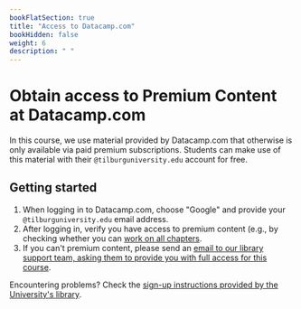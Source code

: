 ```yaml
---
bookFlatSection: true
title: "Access to Datacamp.com"
bookHidden: false
weight: 6
description: " "
---
```


# Obtain access to Premium Content at Datacamp.com

In this course, we use material provided by Datacamp.com that otherwise is only available via paid premium subscriptions. Students can make use of this material with their `@tilburguniversity.edu` account for free.

## Getting started

1) When logging in to Datacamp.com, choose "Google" and provide your `@tilburguniversity.edu` email address.
2) After logging in, verify you have access to premium content (e.g., by checking whether you can [work on all chapters](https://learn.datacamp.com/courses/intermediate-r).
3) If you can't premium content, please send an [email to our library support team, asking them to provide you with full access for this course](mailto:Library-Scienceskills@tilburguniversity.edu).

Encountering problems? Check the [sign-up instructions provided by the University's library](https://www.tilburguniversity.edu/students/skills/programming). <!--External students are encouraged to buy a subscription for the duration of this course.-->
